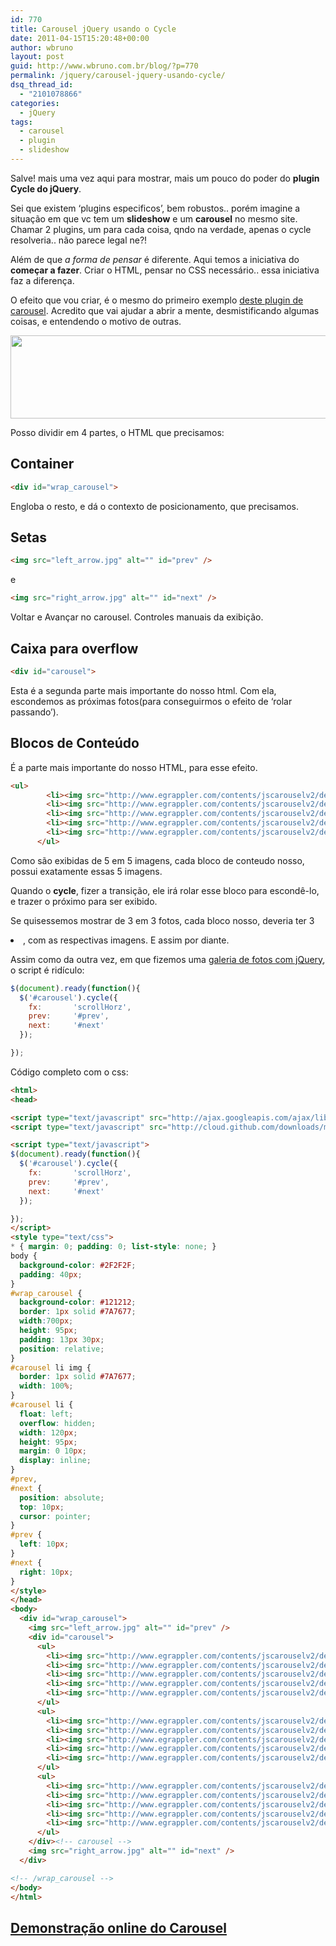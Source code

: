 ```yaml
---
id: 770
title: Carousel jQuery usando o Cycle
date: 2011-04-15T15:20:48+00:00
author: wbruno
layout: post
guid: http://www.wbruno.com.br/blog/?p=770
permalink: /jquery/carousel-jquery-usando-cycle/
dsq_thread_id:
  - "2101078866"
categories:
  - jQuery
tags:
  - carousel
  - plugin
  - slideshow
---
```

Salve! mais uma vez aqui para mostrar, mais um pouco do poder do **plugin Cycle do jQuery**.

Sei que existem &#8216;plugins especificos&#8217;, bem robustos.. porém imagine a situação em que vc tem um **slideshow** e um **carousel** no mesmo site. Chamar 2 plugins, um para cada coisa, qndo na verdade, apenas o cycle resolveria.. não parece legal ne?!

Além de que _a forma de pensar_ é diferente. Aqui temos a iniciativa do **começar a fazer**. Criar o HTML, pensar no CSS necessário.. essa iniciativa faz a diferença.

O efeito que vou criar, é o mesmo do primeiro exemplo <a href="http://www.egrappler.com/contents/jscarouselv2/demo/jscarousel-2.0.0.htm" target="_blank">deste plugin de carousel</a>. Acredito que vai ajudar a abrir a mente, desmistificando algumas coisas, e entendendo o motivo de outras.

[<img src="/wp-content/uploads/2011/04/Screen-shot-2011-04-15-at-2.39.36-PM1.png" alt="" title="Screen-shot-2011-04-15-at-2.39.36-PM" width="650" height="133" class="aligncenter size-full wp-image-774" srcset="/wp-content/uploads/2011/04/Screen-shot-2011-04-15-at-2.39.36-PM1.png 650w, /wp-content/uploads/2011/04/Screen-shot-2011-04-15-at-2.39.36-PM1-300x61.png 300w" sizes="(max-width: 650px) 100vw, 650px" />](/wp-content/uploads/2011/04/Screen-shot-2011-04-15-at-2.39.36-PM1.png)

<!--more-->



Posso dividir em 4 partes, o HTML que precisamos:

## Container

``` html
<div id="wrap_carousel">
```
Engloba o resto, e dá o contexto de posicionamento, que precisamos.

## Setas

``` html
<img src="left_arrow.jpg" alt="" id="prev" />
```
e

``` html
<img src="right_arrow.jpg" alt="" id="next" />
```
Voltar e Avançar no carousel. Controles manuais da exibição.

## Caixa para overflow

``` html
<div id="carousel">
```
Esta é a segunda parte mais importante do nosso html. Com ela, escondemos as próximas fotos(para conseguirmos o efeito de &#8216;rolar passando&#8217;).

## Blocos de Conteúdo

É a parte mais importante do nosso HTML, para esse efeito.

``` html
<ul>
        <li><img src="http://www.egrappler.com/contents/jscarouselv2/demo/images/img_1.jpg" alt="" /></li>
        <li><img src="http://www.egrappler.com/contents/jscarouselv2/demo/images/img_2.jpg" alt="" /></li>
        <li><img src="http://www.egrappler.com/contents/jscarouselv2/demo/images/img_3.jpg" alt="" /></li>
        <li><img src="http://www.egrappler.com/contents/jscarouselv2/demo/images/img_4.jpg" alt="" /></li>
        <li><img src="http://www.egrappler.com/contents/jscarouselv2/demo/images/img_5.jpg" alt="" /></li>
      </ul>
```

Como são exibidas de 5 em 5 imagens, cada bloco de conteudo nosso, possui exatamente essas 5 imagens.

Quando o **cycle**, fizer a transição, ele irá rolar esse bloco para escondê-lo, e trazer o próximo para ser exibido.

Se quisessemos mostrar de 3 em 3 fotos, cada bloco nosso, deveria ter 3 <li>, com as respectivas imagens. E assim por diante.

Assim como da outra vez, em que fizemos uma [galeria de fotos com jQuery](https://wbruno.com.br/jquery/banner-galeria-slideshow-adcast-mostrando-um-pouco-poder-cycle-jquery/), o script é ridículo:

``` js
$(document).ready(function(){
  $('#carousel').cycle({
    fx:       'scrollHorz',
    prev:     '#prev',
    next:     '#next'
  });

});
```

Código completo com o css:

``` html
<html>
<head>

<script type="text/javascript" src="http://ajax.googleapis.com/ajax/libs/jquery/1.5.1/jquery.min.js"></script>
<script type="text/javascript" src="http://cloud.github.com/downloads/malsup/cycle/jquery.cycle.all.latest.js"></script>

<script type="text/javascript">
$(document).ready(function(){
  $('#carousel').cycle({
    fx:       'scrollHorz',
    prev:     '#prev',
    next:     '#next'
  });

});
</script>
<style type="text/css">
* { margin: 0; padding: 0; list-style: none; }
body {
  background-color: #2F2F2F;
  padding: 40px;
}
#wrap_carousel {
  background-color: #121212;
  border: 1px solid #7A7677;
  width:700px;
  height: 95px;
  padding: 13px 30px;
  position: relative;
}
#carousel li img {
  border: 1px solid #7A7677;
  width: 100%;
}
#carousel li {
  float: left;
  overflow: hidden;
  width: 120px;
  height: 95px;
  margin: 0 10px;
  display: inline;
}
#prev,
#next {
  position: absolute;
  top: 10px;
  cursor: pointer;
}
#prev {
  left: 10px;
}
#next {
  right: 10px;
}
</style>
</head>
<body>
  <div id="wrap_carousel">
    <img src="left_arrow.jpg" alt="" id="prev" />
    <div id="carousel">
      <ul>
        <li><img src="http://www.egrappler.com/contents/jscarouselv2/demo/images/img_1.jpg" alt="" /></li>
        <li><img src="http://www.egrappler.com/contents/jscarouselv2/demo/images/img_2.jpg" alt="" /></li>
        <li><img src="http://www.egrappler.com/contents/jscarouselv2/demo/images/img_3.jpg" alt="" /></li>
        <li><img src="http://www.egrappler.com/contents/jscarouselv2/demo/images/img_4.jpg" alt="" /></li>
        <li><img src="http://www.egrappler.com/contents/jscarouselv2/demo/images/img_5.jpg" alt="" /></li>
      </ul>
      <ul>
        <li><img src="http://www.egrappler.com/contents/jscarouselv2/demo/images/img_6.jpg" alt="" /></li>
        <li><img src="http://www.egrappler.com/contents/jscarouselv2/demo/images/img_7.jpg" alt="" /></li>
        <li><img src="http://www.egrappler.com/contents/jscarouselv2/demo/images/img_8.jpg" alt="" /></li>
        <li><img src="http://www.egrappler.com/contents/jscarouselv2/demo/images/img_9.jpg" alt="" /></li>
        <li><img src="http://www.egrappler.com/contents/jscarouselv2/demo/images/img_10.jpg" alt="" /></li>
      </ul>
      <ul>
        <li><img src="http://www.egrappler.com/contents/jscarouselv2/demo/images/img_11.jpg" alt="" /></li>
        <li><img src="http://www.egrappler.com/contents/jscarouselv2/demo/images/img_12.jpg" alt="" /></li>
        <li><img src="http://www.egrappler.com/contents/jscarouselv2/demo/images/img_13.jpg" alt="" /></li>
        <li><img src="http://www.egrappler.com/contents/jscarouselv2/demo/images/img_14.jpg" alt="" /></li>
        <li><img src="http://www.egrappler.com/contents/jscarouselv2/demo/images/img_15.jpg" alt="" /></li>
      </ul>
    </div><!-- carousel -->
    <img src="right_arrow.jpg" alt="" id="next" />
  </div>

<!-- /wrap_carousel -->
</body>
</html>
```

## <a href="http://www.wbruno.com.br/scripts/carousel.html" target="_blank">Demonstração online do Carousel</a>

